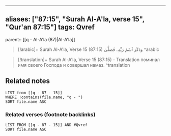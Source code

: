 
---
aliases: ["87:15", "Surah Al-A'la, verse 15", "Qur'an 87:15"]
tags: Qvref
---

parent:: [[q - Al-A'la (87)|Al-A'la]]

> [!arabic]+ Surah Al-A'la, Verse 15 (87:15)
> <span class="quran-arabic">وَذَكَرَ ٱسْمَ رَبِّهِۦ فَصَلَّىٰ</span>
^arabic

> [!translation]+ Surah Al-A'la, Verse 15 (87:15) - Translation
> поминал имя своего Господа и совершал намаз.
^translation



## Related notes
```dataview
LIST from [[q - 87 - 15]]
WHERE !contains(file.name, "q - ")
SORT file.name ASC
```

### Related verses (footnote backlinks)
```dataview
LIST FROM [[q - 87 - 15]] AND #Qvref
SORT file.name ASC
```

